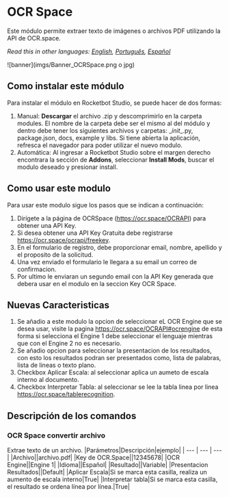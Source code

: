



# OCR Space
  
Este módulo permite extraer texto de imágenes o archivos PDF utilizando la API de OCR.space.  

*Read this in other languages: [English](Manual_OCRSpace.md), [Português](Manual_OCRSpace.pr.md), [Español](Manual_OCRSpace.es.md)*
  
![banner](imgs/Banner_OCRSpace.png o jpg)
## Como instalar este módulo
  
Para instalar el módulo en Rocketbot Studio, se puede hacer de dos formas:
1. Manual: __Descargar__ el archivo .zip y descomprimirlo en la carpeta modules. El nombre de la carpeta debe ser el mismo al del módulo y dentro debe tener los siguientes archivos y carpetas: \__init__.py, package.json, docs, example y libs. Si tiene abierta la aplicación, refresca el navegador para poder utilizar el nuevo modulo.
2. Automática: Al ingresar a Rocketbot Studio sobre el margen derecho encontrara la sección de **Addons**, seleccionar **Install Mods**, buscar el modulo deseado y presionar install.  


## Como usar este modulo

Para usar este modulo sigue los pasos que se indican a continuación:

1. Dirígete a la página de OCRSpace (https://ocr.space/OCRAPI) para obtener una API Key.
2. Si desea obtener una API Key Gratuita debe registrarse https://ocr.space/ocrapi/freekey. 
3. En el formulario de registro, debe proporcionar email, nombre, apellido y el proposito de la solicitud.
4. Una vez enviado el formulario le llegara a su email  un correo de confirmacion.
5. Por ultimo le enviaran un segundo email con la  API Key generada que debera usar en el modulo en la seccion Key OCR Space.

## Nuevas Caracteristicas

1. Se añadio a este modulo la opcion de seleccionar eL OCR Engine que se desea usar, visite la pagina https://ocr.space/OCRAPI#ocrengine de esta forma si selecciona el Engine 1 debe seleccionar el lenguaje mientras que con el Engine 2 no es necesario.
2. Se añadio opcion para seleccionar la presentacion de los resultados, con esto los resultados podran ser presentados como, 
lista de palabras, lista de lineas o texto plano.
3. Checkbox Aplicar Escala: al seleccionar aplica un aumeto de escala interno al documento.
4. Checkbox Interpretar Tabla: al seleccionar se lee la tabla linea por linea https://ocr.space/tablerecognition. 


## Descripción de los comandos

### OCR Space convertir archivo
  
Extrae texto de un archivo.
|Parámetros|Descripción|ejemplo|
| --- | --- | --- |
|Archivo||archivo.pdf|
|Key de OCR.Space||12345678|
|OCR Engine||Engine 1|
|Idioma||Español|
|Resultado||Variable|
|Presentacion Resultados||Default|
|Aplicar Escala|Si se marca esta casilla, realiza un aumento de escala interno|True|
|Interpretar tabla|Si se marca esta casilla, el resultado se ordena línea por línea.|True|
